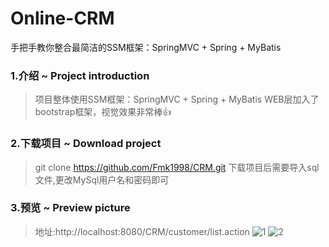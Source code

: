 # Online-CRM

手把手教你整合最简洁的SSM框架：SpringMVC + Spring + MyBatis

### 1.介绍 ~ Project introduction
> 项目整体使用SSM框架：SpringMVC + Spring + MyBatis
> WEB层加入了bootstrap框架，视觉效果非常棒👍

### 2.下载项目 ~ Download project

> git clone https://github.com/Fmk1998/CRM.git
> 下载项目后需要导入sql文件,更改MySql用户名和密码即可

### 3.预览 ~ Preview picture
> 地址:http://localhost:8080/CRM/customer/list.action
![1](https://github.com/ChinaArJun/Online-CRM/blob/master/crm.png)
![2](https://github.com/ChinaArJun/Online-CRM/blob/master/%E4%BF%AE%E6%94%B9%E7%94%A8%E6%88%B7.png)
